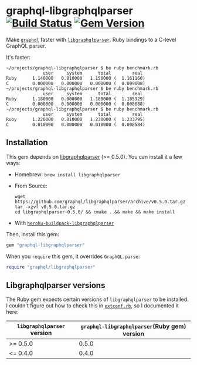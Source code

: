 # graphql-libgraphqlparser [![Build Status](https://travis-ci.org/rmosolgo/graphql-libgraphqlparser-ruby.svg?branch=master)](https://travis-ci.org/rmosolgo/graphql-libgraphqlparser-ruby) [![Gem Version](https://badge.fury.io/rb/graphql-libgraphqlparser.svg)](https://badge.fury.io/rb/graphql-libgraphqlparser)

Make [`graphql`](https://github.com/rmosolgo/graphql-ruby) faster with [`libgraphqlparser`](https://github.com/graphql/libgraphqlparser). Ruby bindings to a C-level GraphQL parser.

It's faster:

```
~/projects/graphql-libgraphqlparser $ be ruby benchmark.rb
              user     system      total        real
Ruby      1.140000   0.010000   1.150000 (  1.161160)
C         0.000000   0.000000   0.000000 (  0.009008)
~/projects/graphql-libgraphqlparser $ be ruby benchmark.rb
              user     system      total        real
Ruby      1.180000   0.000000   1.180000 (  1.185929)
C         0.000000   0.000000   0.000000 (  0.008688)
~/projects/graphql-libgraphqlparser $ be ruby benchmark.rb
              user     system      total        real
Ruby      1.220000   0.010000   1.230000 (  1.233795)
C         0.010000   0.000000   0.010000 (  0.008584)
```

## Installation

This gem depends on [libgraphqlparser](https://github.com/graphql/libgraphqlparser) (>= 0.5.0). You can install it a few ways:

- Homebrew: `brew install libgraphqlparser`
- From Source:

  ```
  wget https://github.com/graphql/libgraphqlparser/archive/v0.5.0.tar.gz
  tar -xzvf v0.5.0.tar.gz
  cd libgraphqlparser-0.5.0/ && cmake . && make && make install
  ```

- With [`heroku-buildpack-libgraphqlparser`](https://github.com/goco-inc/heroku-buildpack-libgraphqlparser)

Then, install this gem:

```ruby
gem "graphql-libgraphqlparser"
```

When you `require` this gem, it overrides `GraphQL.parse`:

```ruby
require "graphql/libgraphqlparser"
```

## Libgraphqlparser versions

The Ruby gem expects certain versions of `libgraphqlparser` to be installed. I couldn't figure out how to check this in [`extconf.rb`](#), so I documented it here:

`libgraphqlparser` version | `graphql-libgraphqlparser`(Ruby gem)  version
----|----
>= 0.5.0 | 0.5.0
<= 0.4.0 | 0.4.0

